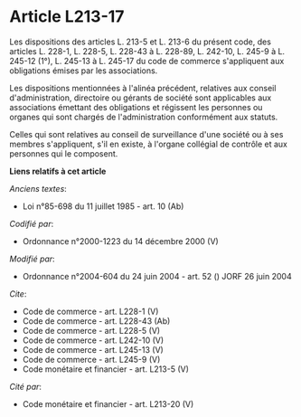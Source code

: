 # Article L213-17

Les dispositions des articles L. 213-5 et L. 213-6 du présent code, des articles L. 228-1, L. 228-5, L. 228-43 à L. 228-89,
L. 242-10, L. 245-9 à L. 245-12 (1°), L. 245-13 à L. 245-17 du code de commerce s'appliquent aux obligations émises par les
associations. 

Les dispositions mentionnées à l'alinéa précédent, relatives aux conseil d'administration, directoire ou gérants de société
sont applicables aux associations émettant des obligations et régissent les personnes ou organes qui sont chargés de
l'administration conformément aux statuts. 

Celles qui sont relatives au conseil de surveillance d'une société ou à ses membres s'appliquent, s'il en existe, à l'organe
collégial de contrôle et aux personnes qui le composent.

**Liens relatifs à cet article**

_Anciens textes_:

  - Loi n°85-698 du 11 juillet 1985 - art. 10 (Ab)

_Codifié par_:

  - Ordonnance n°2000-1223 du 14 décembre 2000 (V)

_Modifié par_:

  - Ordonnance n°2004-604 du 24 juin 2004 - art. 52 () JORF 26 juin 2004

_Cite_:

  - Code de commerce - art. L228-1 (V)
  - Code de commerce - art. L228-43 (Ab)
  - Code de commerce - art. L228-5 (V)
  - Code de commerce - art. L242-10 (V)
  - Code de commerce - art. L245-13 (V)
  - Code de commerce - art. L245-9 (V)
  - Code monétaire et financier - art. L213-5 (V)

_Cité par_:

  - Code monétaire et financier - art. L213-20 (V)
